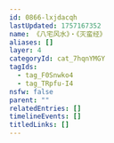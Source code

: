 ```yaml
---
id: 0866-lxjdacqh
lastUpdated: 1757167352
name: 《八宅风水》・《灭蛮经》
aliases: []
layer: 4
categoryId: cat_7hqnYMGY
tagIds:
  - tag_F0Snwko4
  - tag_TRpfu-I4
nsfw: false
parent: ""
relatedEntries: []
timelineEvents: []
titledLinks: []
---
```


